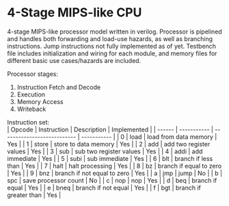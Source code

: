 # **4-Stage MIPS-like CPU**

4-stage MIPS-like processor model written in verilog. Processor is pipelined and handles both forwarding and load-use hazards, as well as branching instructions. Jump instructions not fully implemented as of yet. Testbench file includes initialization and wiring for each module, and memory files for different basic use cases/hazards are included. 

Processor stages:  
1. Instruction Fetch and Decode
2. Execution
3. Memory Access
4. Writeback

Instruction set:  
| Opcode | Instruction | Description                 | Implemented |
| ------ | ----------- | --------------------------- | ----------- |
| 0      | load        | load from data memory       | Yes         |
| 1      | store       | store to data memory        | Yes         |
| 2      | add         | add two register values     | Yes         |
| 3      | sub         | sub two register values     | Yes         |
| 4      | addi        | add immediate               | Yes         |
| 5      | subi        | sub immediate               | Yes         |
| 6      | blt         | branch if less than         | Yes         |
| 7      | halt        | halt processing             | Yes         |
| 8      | bz          | branch if equal to zero     | Yes         |
| 9      | bnz         | branch if not equal to zero | Yes         |
| a      | jmp         | jump                        | No          |
| b      | spc         | save processor count        | No          |
| c      | nop         | nop                         | Yes         |
| d      | beq         | branch if equal             | Yes         |
| e      | bneq        | branch if not equal         | Yes         |
| f      | bgt         | branch if greater than      | Yes         |